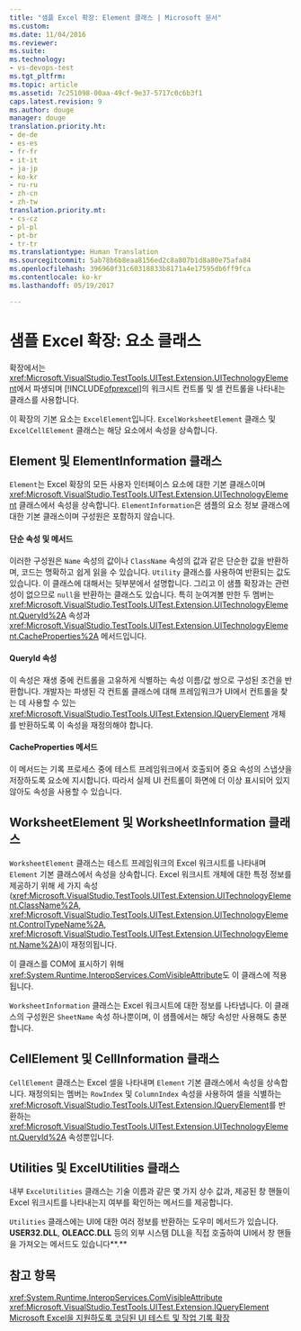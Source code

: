 ```yaml
---
title: "샘플 Excel 확장: Element 클래스 | Microsoft 문서"
ms.custom: 
ms.date: 11/04/2016
ms.reviewer: 
ms.suite: 
ms.technology:
- vs-devops-test
ms.tgt_pltfrm: 
ms.topic: article
ms.assetid: 7c251098-00aa-49cf-9e37-5717c0c6b3f1
caps.latest.revision: 9
ms.author: douge
manager: douge
translation.priority.ht:
- de-de
- es-es
- fr-fr
- it-it
- ja-jp
- ko-kr
- ru-ru
- zh-cn
- zh-tw
translation.priority.mt:
- cs-cz
- pl-pl
- pt-br
- tr-tr
ms.translationtype: Human Translation
ms.sourcegitcommit: 5ab78b6b8eaa8156ed2c8a807b1d8a80e75afa84
ms.openlocfilehash: 396960f31c60318833b8171a4e17595db6ff9fca
ms.contentlocale: ko-kr
ms.lasthandoff: 05/19/2017

---
```

# <a name="sample-excel-extension-element-classes"></a>샘플 Excel 확장: 요소 클래스
확장에서는 <xref:Microsoft.VisualStudio.TestTools.UITest.Extension.UITechnologyElement>에서 파생되며 [!INCLUDE[ofprexcel](../test/includes/ofprexcel_md.md)]의 워크시트 컨트롤 및 셀 컨트롤을 나타내는 클래스를 사용합니다.  
  
 이 확장의 기본 요소는 `ExcelElement`입니다. `ExcelWorksheetElement` 클래스 및 `ExcelCellElement` 클래스는 해당 요소에서 속성을 상속합니다.  
  
## <a name="element-and-elementinformation-classes"></a>Element 및 ElementInformation 클래스  
 `Element`는 Excel 확장의 모든 사용자 인터페이스 요소에 대한 기본 클래스이며 <xref:Microsoft.VisualStudio.TestTools.UITest.Extension.UITechnologyElement> 클래스에서 속성을 상속합니다. `ElementInformation`은 샘플의 요소 정보 클래스에 대한 기본 클래스이며 구성원은 포함하지 않습니다.  
  
#### <a name="simple-properties-and-methods"></a>단순 속성 및 메서드  
 이러한 구성원은 `Name` 속성의 값이나 `ClassName` 속성의 값과 같은 단순한 값을 반환하며, 코드는 명확하고 쉽게 읽을 수 있습니다. `Utility` 클래스를 사용하여 반환되는 값도 있습니다. 이 클래스에 대해서는 뒷부분에서 설명합니다. 그리고 이 샘플 확장과는 관련성이 없으므로 `null`을 반환하는 클래스도 있습니다. 특히 눈여겨볼 만한 두 멤버는 <xref:Microsoft.VisualStudio.TestTools.UITest.Extension.UITechnologyElement.QueryId%2A> 속성과 <xref:Microsoft.VisualStudio.TestTools.UITest.Extension.UITechnologyElement.CacheProperties%2A> 메서드입니다.  
  
#### <a name="queryid-property"></a>QueryId 속성  
 이 속성은 재생 중에 컨트롤을 고유하게 식별하는 속성 이름/값 쌍으로 구성된 조건을 반환합니다. 개발자는 파생된 각 컨트롤 클래스에 대해 프레임워크가 UI에서 컨트롤을 찾는 데 사용할 수 있는 <xref:Microsoft.VisualStudio.TestTools.UITest.Extension.IQueryElement> 개체를 반환하도록 이 속성을 재정의해야 합니다.  
  
#### <a name="cacheproperties-method"></a>CacheProperties 메서드  
 이 메서드는 기록 프로세스 중에 테스트 프레임워크에서 호출되어 중요 속성의 스냅샷을 저장하도록 요소에 지시합니다. 따라서 실제 UI 컨트롤이 화면에 더 이상 표시되어 있지 않아도 속성을 사용할 수 있습니다.  
  
## <a name="worksheetelement-and-worksheetinformation-classes"></a>WorksheetElement 및 WorksheetInformation 클래스  
 `WorksheetElement` 클래스는 테스트 프레임워크의 Excel 워크시트를 나타내며 `Element` 기본 클래스에서 속성을 상속합니다. Excel 워크시트 개체에 대한 특정 정보를 제공하기 위해 세 가지 속성(<xref:Microsoft.VisualStudio.TestTools.UITest.Extension.UITechnologyElement.ClassName%2A>, <xref:Microsoft.VisualStudio.TestTools.UITest.Extension.UITechnologyElement.ControlTypeName%2A>, <xref:Microsoft.VisualStudio.TestTools.UITest.Extension.UITechnologyElement.Name%2A>)이 재정의됩니다.  
  
 이 클래스를 COM에 표시하기 위해 <xref:System.Runtime.InteropServices.ComVisibleAttribute>도 이 클래스에 적용됩니다.  
  
 `WorksheetInformation` 클래스는 Excel 워크시트에 대한 정보를 나타냅니다. 이 클래스의 구성원은 `SheetName` 속성 하나뿐이며, 이 샘플에서는 해당 속성만 사용해도 충분합니다.  
  
## <a name="cellelement-and-cellinformation-classes"></a>CellElement 및 CellInformation 클래스  
 `CellElement` 클래스는 Excel 셀을 나타내며 `Element` 기본 클래스에서 속성을 상속합니다. 재정의되는 멤버는 `RowIndex` 및 `ColumnIndex` 속성을 사용하여 셀을 식별하는 <xref:Microsoft.VisualStudio.TestTools.UITest.Extension.IQueryElement>를 반환하는 <xref:Microsoft.VisualStudio.TestTools.UITest.Extension.UITechnologyElement.QueryId%2A> 속성뿐입니다.  
  
## <a name="utilities-and-excelutilities-classes"></a>Utilities 및 ExcelUtilities 클래스  
 내부 `ExcelUtilities` 클래스는 기술 이름과 같은 몇 가지 상수 값과, 제공된 창 핸들이 Excel 워크시트를 나타내는지 여부를 확인하는 메서드를 제공합니다.  
  
 `Utilities` 클래스에는 UI에 대한 여러 정보를 반환하는 도우미 메서드가 있습니다. **USER32.DLL**, **OLEACC.DLL** 등의 외부 시스템 DLL을 직접 호출하여 UI에서 창 핸들을 가져오는 메서드도 있습니다**.**  
  
## <a name="see-also"></a>참고 항목  
 <xref:System.Runtime.InteropServices.ComVisibleAttribute>   
 <xref:Microsoft.VisualStudio.TestTools.UITest.Extension.IQueryElement>   
 [Microsoft Excel을 지원하도록 코딩된 UI 테스트 및 작업 기록 확장](../test/extending-coded-ui-tests-and-action-recordings-to-support-microsoft-excel.md)

